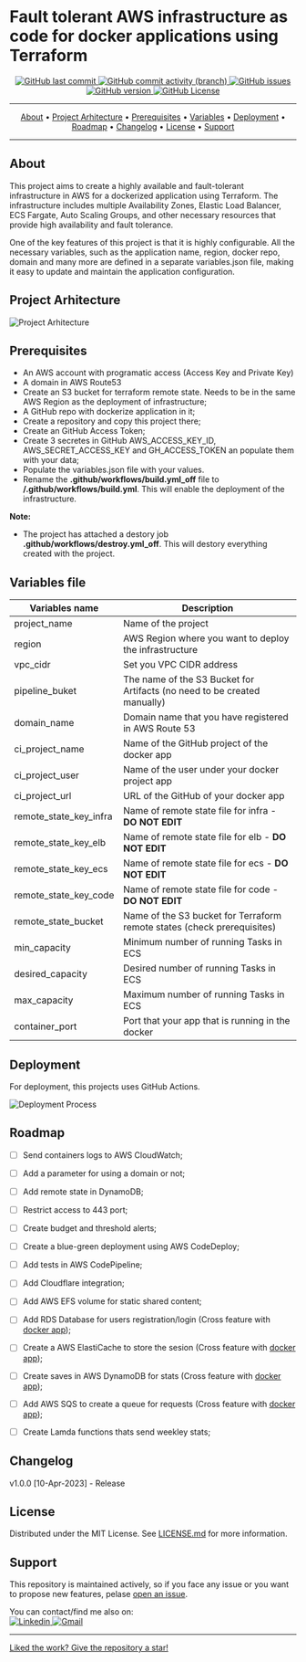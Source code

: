 
# Fault tolerant AWS infrastructure as code for docker applications using Terraform

<p align="center">
    <a href="https://github.com/andreip024/terraform-aws-infrastructure/commits/main">
    <img src="https://img.shields.io/github/last-commit/andreip024/terraform-aws-infrastructure?color=blue"
         alt="GitHub last commit">
	<a href="https://github.com/andreip024/terraform-aws-infrastructure/commits/main">
    <img alt="GitHub commit activity (branch)" src="https://img.shields.io/github/commit-activity/m/andreip024/terraform-aws-infrastructure/main?color=blue">
    <a href="https://github.com/andreip024/terraform-aws-infrastructure/issues">
    <img alt="GitHub issues" src="https://img.shields.io/github/issues-raw/andreip024/terraform-aws-infrastructure?color=blue">
	<a href="https://github.com/andreip024/terraform-aws-infrastructure/releases">
	<img alt="GitHub version" src="https://img.shields.io/github/v/release/andreip024/terraform-aws-infrastructure?color=blue">
    <a href="https://github.com/andreip024/terraform-aws-infrastructure/blob/main/LICENSE">
	<img alt="GitHub License" src="https://img.shields.io/github/license/andreip024/terraform-aws-infrastructure?color=blue">
</p>

---

<p align="center">
  <a href="#about">About</a> •
  <a href="#project-arhitecture">Project Arhitecture</a> •
  <a href="#prerequisites">Prerequisites</a> •
  <a href="#variables-file">Variables</a> •
  <a href="#deployment">Deployment</a> •
  <a href="#roadmap">Roadmap</a> •
  <a href="#changelog">Changelog</a> •
  <a href="#license">License</a> •
  <a href="#support">Support</a>
  
</p>

---

## About

This project aims to create a highly available and fault-tolerant infrastructure in AWS for a dockerized application using Terraform. The infrastructure includes multiple Availability Zones, Elastic Load Balancer, ECS Fargate, Auto Scaling Groups, and other necessary resources that provide high availability and fault tolerance.

One of the key features of this project is that it is highly configurable. All the necessary variables, such as the application name, region, docker repo, domain and many more are defined in a separate variables.json file, making it easy to update and maintain the application configuration. 
## Project Arhitecture

![Project Arhitecture](https://images-0168749535.s3.eu-central-1.amazonaws.com/AWS_Project_Arhitecture.jpg)

## Prerequisites

- An AWS account with programatic access (Access Key and Private Key)
- A domain in AWS Route53
- Create an S3 bucket for terraform remote state. Needs to be in the same AWS Region as the deployment of infrastructure;
- A GitHub repo with dockerize application in it;
- Create a repository and copy this project there;
- Create an GitHub Access Token;
- Create 3 secretes in GitHub AWS_ACCESS_KEY_ID, AWS_SECRET_ACCESS_KEY and GH_ACCESS_TOKEN an populate them with your data;
- Populate the variables.json file with your values.
- Rename the **.github/workflows/build.yml_off** file to **/.github/workflows/build.yml**. This will enable the deployment of the infrastructure.


**Note:**
 - The project has attached a destory job **.github/workflows/destroy.yml_off**. This will destory everything created with the project.


## Variables file

| Variables name               |  Description                         |
|----------------|-------------------------------|
|project_name	|Name of the project           |
|region          |AWS Region where you want to deploy the infrastructure|
|vpc_cidr          |Set you VPC CIDR address|
|pipeline_buket          |The name of the S3 Bucket for Artifacts (no need to be created manually)|
|domain_name          |Domain name that you have registered in AWS Route 53 |
|ci_project_name          |Name of the GitHub project of the docker app|
|ci_project_user          |Name of the user under your docker project app|
|ci_project_url          |URL of the GitHub of your docker app|
|remote_state_key_infra          |Name of remote state file for infra - **DO NOT EDIT**|
|remote_state_key_elb          |Name of remote state file for elb - **DO NOT EDIT**|
|remote_state_key_ecs          |Name of remote state file for ecs - **DO NOT EDIT**|
|remote_state_key_code          |Name of remote state file for code - **DO NOT EDIT**|
|remote_state_bucket          |Name of the S3 bucket for Terraform remote states (check prerequisites)|
|min_capacity          |Minimum number of running Tasks in ECS|
|desired_capacity          |Desired number of running Tasks in ECS|
|max_capacity          |Maximum number of running Tasks in ECS|
|container_port          |Port that your app that is running in the docker|

## Deployment

For deployment, this projects uses GitHub Actions.

![Deployment Process](https://images-0168749535.s3.eu-central-1.amazonaws.com/infrastructure_deployment_process.jpg)

## Roadmap

- [ ] Send containers logs to AWS CloudWatch;
- [ ] Add a parameter for using a domain or not;
- [ ] Add remote state in DynamoDB;
- [ ] Restrict access to 443 port;
- [ ] Create budget and threshold alerts;
- [ ] Create a blue-green deployment using AWS CodeDeploy;
- [ ] Add tests in AWS CodePipeline;
- [ ] Add Cloudflare integration;
- [ ] Add AWS EFS volume for static shared content;
- [ ] Add RDS Database for users registration/login (Cross feature with [docker app](https://github.com/andreip024/checkawsip));
- [ ] Create a AWS ElastiCache to store the sesion (Cross feature with [docker app](https://github.com/andreip024/checkawsip));
- [ ] Create saves in AWS DynamoDB for stats (Cross feature with [docker app](https://github.com/andreip024/checkawsip));
- [ ] Add AWS SQS to create a queue for requests (Cross feature with [docker app](https://github.com/andreip024/checkawsip));
- [ ] Create Lamda functions thats send weekley stats;


## Changelog

v1.0.0 [10-Apr-2023] - Release

## License

Distributed under the MIT License. See [LICENSE.md](https://github.com/andreip024/terraform-aws-infrastructure/blob/main/LICENSE.md) for more information.

## Support

This repository is maintained actively, so if you face any issue or you want to propose new features, pelase [open an issue](https://github.com/andreip024/terraform-aws-infrastructure/issues/new).



You can contact/find me also on:  
<a href="https://www.linkedin.com/in/andrei-p%C3%A2rv-53a91315a/" target="_blank">
<img alt="Linkedin" src="https://img.shields.io/badge/LinkedIn-0077B5?style=for-the-badge&logo=linkedin&logoColor=white">
<a href="mailto:andreiparv@gmail.com" target="_blank">
<img alt="Gmail" src="https://img.shields.io/badge/Gmail-D14836?style=for-the-badge&logo=gmail&logoColor=white">


---

Liked the work? Give the repository a star!